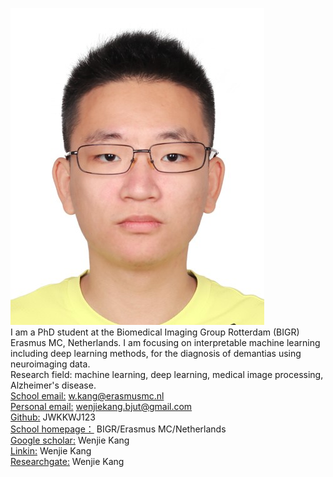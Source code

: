 ![Wenjie Kang:](https://github.com/JWKKWJ123/JWKKWJ123.github.io/blob/main/head.jpg)  
I am a PhD student at the Biomedical Imaging Group Rotterdam (BIGR) Erasmus MC, Netherlands. I am focusing on interpretable machine learning including deep learning methods, for the diagnosis of demantias using neuroimaging data.  
Research field: machine learning, deep learning, medical image processing, Alzheimer's disease.  
[School email:](mailto:%20w.kang@erasmusmc.nl) w.kang@erasmusmc.nl  
[Personal email:](mailto:%20wenjiekang.bjut@gmail.com) wenjiekang.bjut@gmail.com  
[Github:](https://github.com/JWKKWJ123) JWKKWJ123  
[School homepage：](https://radiology.gitlab.io/general/bigr-website-dev/member/wenjie/) BIGR/Erasmus MC/Netherlands  
[Google scholar:](https://scholar.google.nl/citations?user=PjLLcq0AAAAJ&hl=zh-CN) Wenjie Kang  
[Linkin:](https://www.linkedin.com/in/wenjie-kang-236731253/?locale=en_US) Wenjie Kang  
[Researchgate:](https://www.researchgate.net/profile/Wenjie-Kang-3) Wenjie Kang  
